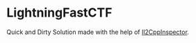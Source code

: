 # LightningFastCTF

Quick and Dirty Solution made with the help of [Il2CppInspector](https://github.com/djkaty/Il2CppInspector).
